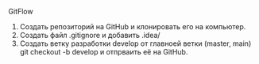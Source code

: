 GitFlow
1. Создать репозиторий на GitHub и клонировать его на компьютер.
2. Создать файл .gitignore и добавить .idea/
3. Создать ветку разработки develop от главноей ветки (master, main) git checkout -b develop и отпрваить её на GitHub.
